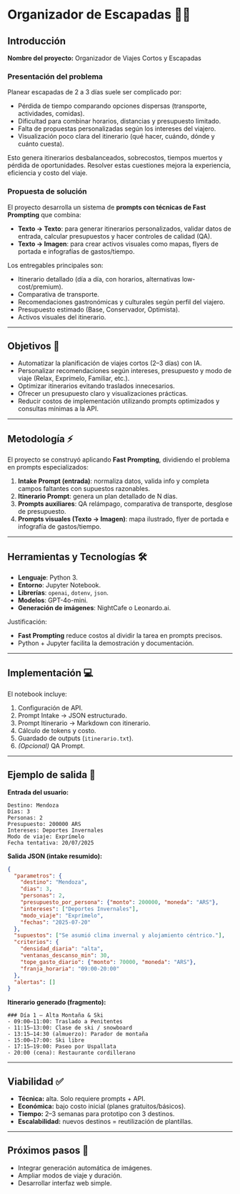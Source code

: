 # Organizador de Escapadas 🧳✨

## Introducción
**Nombre del proyecto:** Organizador de Viajes Cortos y Escapadas  

### Presentación del problema  
Planear escapadas de 2 a 3 días suele ser complicado por:  
- Pérdida de tiempo comparando opciones dispersas (transporte, actividades, comidas).  
- Dificultad para combinar horarios, distancias y presupuesto limitado.  
- Falta de propuestas personalizadas según los intereses del viajero.  
- Visualización poco clara del itinerario (qué hacer, cuándo, dónde y cuánto cuesta).  

Esto genera itinerarios desbalanceados, sobrecostos, tiempos muertos y pérdida de oportunidades. Resolver estas cuestiones mejora la experiencia, eficiencia y costo del viaje.  

### Propuesta de solución  
El proyecto desarrolla un sistema de **prompts con técnicas de Fast Prompting** que combina:  
- **Texto → Texto**: para generar itinerarios personalizados, validar datos de entrada, calcular presupuestos y hacer controles de calidad (QA).  
- **Texto → Imagen**: para crear activos visuales como mapas, flyers de portada e infografías de gastos/tiempo.  

Los entregables principales son:  
- Itinerario detallado (día a día, con horarios, alternativas low-cost/premium).  
- Comparativa de transporte.  
- Recomendaciones gastronómicas y culturales según perfil del viajero.  
- Presupuesto estimado (Base, Conservador, Optimista).  
- Activos visuales del itinerario.  

---

## Objetivos 🎯
- Automatizar la planificación de viajes cortos (2–3 días) con IA.  
- Personalizar recomendaciones según intereses, presupuesto y modo de viaje (Relax, Exprímelo, Familiar, etc.).  
- Optimizar itinerarios evitando traslados innecesarios.  
- Ofrecer un presupuesto claro y visualizaciones prácticas.  
- Reducir costos de implementación utilizando prompts optimizados y consultas mínimas a la API.  

---

## Metodología ⚡
El proyecto se construyó aplicando **Fast Prompting**, dividiendo el problema en prompts especializados:  

1. **Intake Prompt (entrada)**: normaliza datos, valida info y completa campos faltantes con supuestos razonables.  
2. **Itinerario Prompt**: genera un plan detallado de N días.  
3. **Prompts auxiliares**: QA relámpago, comparativa de transporte, desglose de presupuesto.  
4. **Prompts visuales (Texto → Imagen)**: mapa ilustrado, flyer de portada e infografía de gastos/tiempo.  

---

## Herramientas y Tecnologías 🛠️
- **Lenguaje**: Python 3.  
- **Entorno**: Jupyter Notebook.  
- **Librerías**: `openai`, `dotenv`, `json`.  
- **Modelos**: GPT-4o-mini.  
- **Generación de imágenes**: NightCafe o Leonardo.ai.  

Justificación:  
- **Fast Prompting** reduce costos al dividir la tarea en prompts precisos.  
- Python + Jupyter facilita la demostración y documentación.  

---

## Implementación 💻
El notebook incluye:  
1. Configuración de API.  
2. Prompt Intake → JSON estructurado.  
3. Prompt Itinerario → Markdown con itinerario.  
4. Cálculo de tokens y costo.  
5. Guardado de outputs (`itinerario.txt`).  
6. *(Opcional)* QA Prompt.  

---

## Ejemplo de salida 📑
**Entrada del usuario:**
```
Destino: Mendoza
Días: 3
Personas: 2
Presupuesto: 200000 ARS
Intereses: Deportes Invernales
Modo de viaje: Exprímelo
Fecha tentativa: 20/07/2025
```

**Salida JSON (intake resumido):**
```json
{
  "parametros": {
    "destino": "Mendoza",
    "dias": 3,
    "personas": 2,
    "presupuesto_por_persona": {"monto": 200000, "moneda": "ARS"},
    "intereses": ["Deportes Invernales"],
    "modo_viaje": "Exprímelo",
    "fechas": "2025-07-20"
  },
  "supuestos": ["Se asumió clima invernal y alojamiento céntrico."],
  "criterios": {
    "densidad_diaria": "alta",
    "ventanas_descanso_min": 30,
    "tope_gasto_diario": {"monto": 70000, "moneda": "ARS"},
    "franja_horaria": "09:00-20:00"
  },
  "alertas": []
}
```

**Itinerario generado (fragmento):**
```
### Día 1 — Alta Montaña & Ski
- 09:00–11:00: Traslado a Penitentes
- 11:15–13:00: Clase de ski / snowboard
- 13:15–14:30 (almuerzo): Parador de montaña
- 15:00–17:00: Ski libre
- 17:15–19:00: Paseo por Uspallata
- 20:00 (cena): Restaurante cordillerano
```

---

## Viabilidad ✅
- **Técnica:** alta. Solo requiere prompts + API.  
- **Económica:** bajo costo inicial (planes gratuitos/básicos).  
- **Tiempo:** 2–3 semanas para prototipo con 3 destinos.  
- **Escalabilidad:** nuevos destinos = reutilización de plantillas.  

---

## Próximos pasos 🚀
- Integrar generación automática de imágenes.  
- Ampliar modos de viaje y duración.  
- Desarrollar interfaz web simple.  
